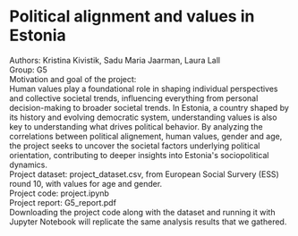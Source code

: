 # Political alignment and values in Estonia
Authors: Kristina Kivistik, Sadu Maria Jaarman, Laura Lall  
Group: G5  
Motivation and goal of the project:  
Human values play a foundational role in shaping individual perspectives and collective societal trends, influencing everything from personal decision-making to broader societal trends. In Estonia, a country shaped by its history and evolving democratic system, understanding values is also key to understanding what drives political behavior. By analyzing the correlations between political alignement, human values, gender and age, the project seeks to uncover the societal factors underlying political orientation, contributing to deeper insights into Estonia's sociopolitical dynamics.  
Project dataset: project_dataset.csv, from European Social Survery (ESS) round 10, with values for age and gender.  
Project code: project.ipynb  
Project report: G5_report.pdf  
Downloading the project code along with the dataset and running it with Jupyter Notebook will replicate the same analysis results that we gathered.
